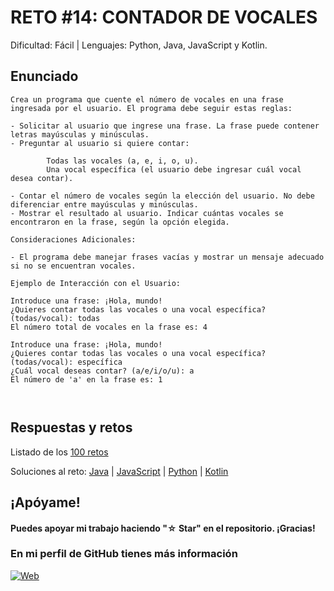 # RETO #14: CONTADOR DE VOCALES
Dificultad: Fácil | Lenguajes: Python, Java, JavaScript y Kotlin.

## Enunciado

```
Crea un programa que cuente el número de vocales en una frase ingresada por el usuario. El programa debe seguir estas reglas:

- Solicitar al usuario que ingrese una frase. La frase puede contener letras mayúsculas y minúsculas.
- Preguntar al usuario si quiere contar:
        
        Todas las vocales (a, e, i, o, u).
        Una vocal específica (el usuario debe ingresar cuál vocal desea contar).

- Contar el número de vocales según la elección del usuario. No debe diferenciar entre mayúsculas y minúsculas.
- Mostrar el resultado al usuario. Indicar cuántas vocales se encontraron en la frase, según la opción elegida.

Consideraciones Adicionales:

- El programa debe manejar frases vacías y mostrar un mensaje adecuado si no se encuentran vocales. 

Ejemplo de Interacción con el Usuario:

Introduce una frase: ¡Hola, mundo!
¿Quieres contar todas las vocales o una vocal específica? (todas/vocal): todas
El número total de vocales en la frase es: 4

Introduce una frase: ¡Hola, mundo!
¿Quieres contar todas las vocales o una vocal específica? (todas/vocal): específica
¿Cuál vocal deseas contar? (a/e/i/o/u): a
El número de 'a' en la frase es: 1



```

## Respuestas y retos
Listado de los [100 retos](/README.md)

Soluciones al reto: 
[Java](/RETOS/Reto14/Reto14.java) | 
[JavaScript](/RETOS/Reto14/Reto14.js) | 
[Python](/RETOS/Reto14/Reto14.py) |
[Kotlin](/RETOS/Reto14/Reto14.kt)



## ¡Apóyame! 
#### Puedes apoyar mi trabajo haciendo "☆ Star" en el repositorio. ¡Gracias!

### En mi perfil de GitHub tienes más información

[![Web](https://img.shields.io/badge/GitHub-breativo-14a1f0?style=for-the-badge&logo=github&logoColor=white&labelColor=101010)](https://github.com/breativo)